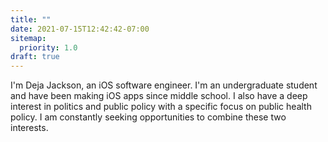 ```yaml
---
title: ""
date: 2021-07-15T12:42:42-07:00
sitemap:
  priority: 1.0
draft: true
---
```


I'm Deja Jackson, an iOS software engineer. I'm an undergraduate student and have been making iOS apps since middle school.
I also have a deep interest in politics and public policy with a specific focus on public health policy. I am constantly seeking opportunities to combine these two interests.
